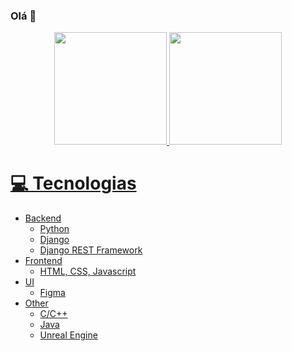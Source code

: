 ### Olá 👋

<div align="center">
  <a href="https://github.com/MarcosBB">
  <img height="180em" src="https://github-readme-stats.vercel.app/api?username=MarcosBB&show_icons=true&theme=dark&include_all_commits=true&count_private=true"/>
  <img height="180em" src="https://github-readme-stats.vercel.app/api/top-langs/?username=MarcosBB&layout=compact&langs_count=7&theme=dark"/>
</div>

# 💻 Tecnologias
  - Backend
    - Python
    - Django
    - Django REST Framework
  - Frontend
    - HTML, CSS, Javascript
  - UI
    - Figma
  - Other
    - C/C++
    - Java
    - Unreal Engine

